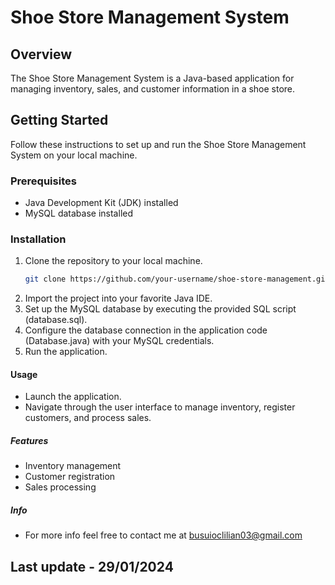 # Shoe Store Management System

## Overview
The Shoe Store Management System is a Java-based application for managing inventory, sales, and customer information in a shoe store.

## Getting Started
Follow these instructions to set up and run the Shoe Store Management System on your local machine.

### Prerequisites
- Java Development Kit (JDK) installed
- MySQL database installed

### Installation
1. Clone the repository to your local machine.
   ```bash
   git clone https://github.com/your-username/shoe-store-management.git
2. Import the project into your favorite Java IDE.
3. Set up the MySQL database by executing the provided SQL script (database.sql).
4. Configure the database connection in the application code (Database.java) with your MySQL credentials.
5. Run the application.

#### Usage
- Launch the application.
- Navigate through the user interface to manage inventory, register customers, and process sales.

##### Features
- Inventory management
- Customer registration
- Sales processing

##### Info
- For more info feel free to contact me at busuioclilian03@gmail.com

## Last update - 29/01/2024
